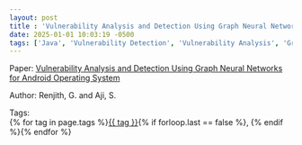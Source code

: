 ```yaml
---
layout: post
title : 'Vulnerability Analysis and Detection Using Graph Neural Networks for Android Operating System'
date: 2025-01-01 10:03:19 -0500
tags: ['Java', 'Vulnerability Detection', 'Vulnerability Analysis', 'Graph Neural Network', 'Abstract Syntax Tree (AST)', 'Control Flow Graph (CFG)', 'Code Property Graph (CPG)', 'Program Dependence Graph (PDG)']
---
```

Paper: [Vulnerability Analysis and Detection Using Graph Neural Networks for Android Operating System](https://link.springer.com/chapter/10.1007/978-3-030-92571-0_4#Sec3)

Author: Renjith, G.
and Aji, S.




 Tags:  
        <span>{% for tag in page.tags %}<a href="{{ site.baseurl }}tags/#{{ tag | slugify }}">{{ tag }}</a>{% if forloop.last == false %}, {% endif %}{% endfor %}</span>
